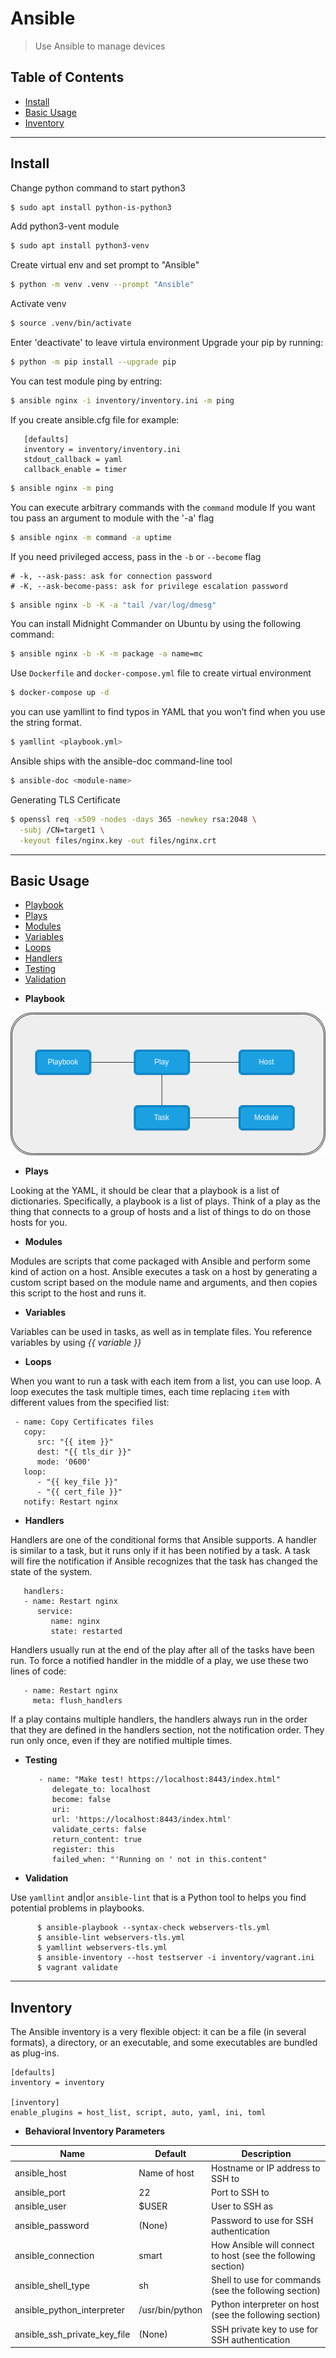 # Ansible

> Use Ansible to manage devices

## Table of Contents

- [Install](#install)
- [Basic Usage](#basic-usage)
- [Inventory](#inventory)

---
## Install

Change python command to start python3
   ```sh
   $ sudo apt install python-is-python3
   ```

Add python3-vent module
   ```sh
   $ sudo apt install python3-venv
   ```

Create virtual env and set prompt to "Ansible"
   ```sh
   $ python -m venv .venv --prompt "Ansible"
   ```
Activate venv
   ```sh
   $ source .venv/bin/activate
   ```
Enter 'deactivate' to leave virtula environment
Upgrade your pip by running:
   ```sh
   $ python -m pip install --upgrade pip
   ```
You can test module ping by entring:
   ```sh
   $ ansible nginx -i inventory/inventory.ini -m ping
   ```
If you create ansible.cfg file for example:

   ```
      [defaults]
      inventory = inventory/inventory.ini
      stdout_callback = yaml
      callback_enable = timer
   ```
   ```sh
   $ ansible nginx -m ping
   ```
You can execute arbitrary commands with the `command` module
If you want tou pass an argument to module with the '-a' flag
   ```sh
   $ ansible nginx -m command -a uptime
   ```
If you need privileged access, pass in the `-b` or `--become` flag

    # -k, --ask-pass: ask for connection password
    # -K, --ask-become-pass: ask for privilege escalation password

   ```sh
   $ ansible nginx -b -K -a "tail /var/log/dmesg" 
   ```
You can install Midnight Commander on Ubuntu by using the following command:
   ```sh
   $ ansible nginx -b -K -m package -a name=mc
   ```
Use `Dockerfile` and `docker-compose.yml` file to create virtual environment
   ```sh
   $ docker-compose up -d
   ```
you can use yamllint to find typos in YAML that you won’t find when you use the string format.
   ```sh
   $ yamllint <playbook.yml>
   ```
Ansible ships with the ansible-doc command-line tool
   ```sh
   $ ansible-doc <module-name>
   ```
Generating TLS Certificate
   ```sh
   $ openssl req -x509 -nodes -days 365 -newkey rsa:2048 \
     -subj /CN=target1 \
     -keyout files/nginx.key -out files/nginx.crt
   ```
---
## Basic Usage

- [Playbook](#Playbook)
- [Plays](#Plays)
- [Modules](#Modules)
- [Variables](#Variables)
- [Loops](#Loops)
- [Handlers](#Handlers)
- [Testing](#Testing)
- [Validation](#Validation)

* **Playbook**

![Playbook](https://github.com/sjstanev/ansible_book/blob/febe60b9572588f6c722c942775efe9044fe6dfd/images/playbook.png?raw=true)
<a name="Plays"></a>
  * **Plays**

Looking at the YAML, it should be clear that a playbook is a list of dictionaries. 
Specifically, a playbook is a list of plays. 
Think of a play as the thing that connects to a group of hosts and a list of things to do on those hosts for you. 

<a name="Modules"></a>
* **Modules**

Modules are scripts that come packaged with Ansible and perform some kind of action on a host. 
Ansible executes a task on a host by generating a custom script based on the module name and arguments, 
and then copies this script to the host and runs it.
<a name="Variables"></a>
* **Variables**

Variables can be used in tasks, as well as in template files. You reference variables by using *{{ variable }}*

<a name="loops"></a>
* **Loops**

When you want to run a task with each item from a list, you can use loop. A loop executes the task multiple times, each time replacing `item` with different values from the specified list:
   ```
    - name: Copy Certificates files
      copy:
         src: "{{ item }}"
         dest: "{{ tls_dir }}"
         mode: '0600'
      loop:
         - "{{ key_file }}"
         - "{{ cert_file }}"
      notify: Restart nginx
   ```
<a name="Handlers"></a>
* **Handlers**

Handlers are one of the conditional forms that Ansible supports. A handler is similar to a task, but it runs only if it has been notified by a task. 
A task will fire the notification if Ansible recognizes that the task has changed the state of the system.
   ```
      handlers:
      - name: Restart nginx
         service:
            name: nginx
            state: restarted
   ```
Handlers usually run at the end of the play after all of the tasks have been run. To force a notified handler in the middle of a play, we use these two lines of code:
   ```
      - name: Restart nginx
        meta: flush_handlers
   ```
If a play contains multiple handlers, the handlers always run in the order that they are defined in the handlers section, not the notification order. 
They run only once, even if they are notified multiple times.
<a name="Testing"></a>
* **Testing**

   ```
      - name: "Make test! https://localhost:8443/index.html"
         delegate_to: localhost
         become: false
         uri:
         url: 'https://localhost:8443/index.html'
         validate_certs: false
         return_content: true
         register: this
         failed_when: "'Running on ' not in this.content"
   ```
<a name="Validation"></a>
* **Validation**

Use `yamllint` and|or `ansible-lint` that is a Python tool to helps you find potential problems in playbooks.
   ```
         $ ansible-playbook --syntax-check webservers-tls.yml
         $ ansible-lint webservers-tls.yml
         $ yamllint webservers-tls.yml
         $ ansible-inventory --host testserver -i inventory/vagrant.ini
         $ vagrant validate
   ```
---
## Inventory

The Ansible inventory is a very flexible object: it can be a file (in several formats), a directory, or an executable, and some executables are bundled as plug-ins.
   ```
   [defaults]
   inventory = inventory

   [inventory]
   enable_plugins = host_list, script, auto, yaml, ini, toml
   ```
* **Behavioral Inventory Parameters**

| Name | Default | Description |
| -----| ------- | ----------- |
| ansible_host | Name of host | Hostname or IP address to SSH to |
| ansible_port | 22 | Port to SSH to |
| ansible_user | $USER | User to SSH as |
| ansible_password | (None) |	Password to use for SSH authentication |
| ansible_connection |smart | How Ansible will connect to host (see the following section) |
| ansible_shell_type | sh | Shell to use for commands (see the following section) |
| ansible_python_interpreter | /usr/bin/python | Python interpreter on host (see the following section) |
| ansible_ssh_private_key_file | (None) | SSH private key to use for SSH authentication |
